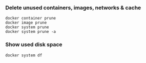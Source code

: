 ### Delete unused containers, images, networks & cache
```
docker container prune
docker image prune
docker system prune
docker system prune -a
```

### Show used disk space
```docker system df```
